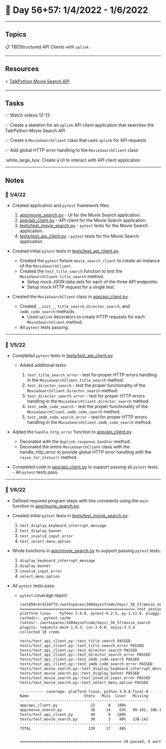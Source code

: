 # :calendar: Day 56+57: 1/4/2022 - 1/6/2022

---

## Topics

:clipboard: TBDStructured API Clients with `uplink`

---

## Resources

:star: [TalkPython Movie Search API](https://movieservice.talkpython.fm)

---

## Tasks

:white_check_mark: Watch videos 12-13

:white_check_mark: Create a skeleton for an `uplink` API client application that searches the TalkPython Movie Search API

:white_check_mark: Create a `MovieSearchClient` class that uses `uplink` for API requests

:white_check_mark: Add global HTTP error handling to the `MovieSearchClient` class

:white_large_box: Create a UI to interact with API client application

---

## Notes

### :notebook: 1/4/22

- Created application and `pytest` framework files:

    1. [app/movie_search.py](app/movie_search.py) - UI for the Movie Search application.
    2. [app/api_client.py](app/api_client.py) - API client for the Movie Search application.
    3. [tests/test_movie_search.py](tests/test_movie_search.py) - `pytest` tests for the Movie Search application.
    4. [tests/test_api_client.py](tests/test_api_client.py) - `pytest` tests for the Movie Search application.

- Created initial `pytest` tests in [tests/test_api_client.py](tests/test_api_client.py).
    - Created the `pytest` fixture `movie_search_client` to create an instance of the `MovieSearchClient`.
    - Created the `test_title_search` function to test the `MovieSearchClient.title_search` method.
        - Setup mock JSON data sets for each of the three API endpoints.
        - Setup mock HTTP request for a single test.
- Created the `MovieSearchClient` class in [app/api_client.py](app/api_client.py).
    - Created `__init__`, `title_search`, `director_search`, and `imdb_code_search` methods.
        - Used `uplink` decorators to create HTTP requests for each `MovieSearchClient` method.
    - All `pytest` tests passing.

---

### :notebook: 1/5/22

- Completed `pytest` tests in [tests/test_api_client.py](tests/test_api_client.py).
    - Added additional tests:

        1. `test_title_search_error` - test for proper HTTP errors handling in the `MovieSearchClient.title_search` method.
        2. `test_director_search` - test the proper functionality of the `MovieSearchClient.director_search` method.
        3. `test_director_search_error` - test for proper HTTP errors handling in the `MovieSearchClient.director_search` method.
        4. `test_imdb_code_search` - test the proper functionality of the `MovieSearchClient.imdb_code_search` method.
        5. `test_imdb_code_search_error` - test for proper HTTP errors handling in the `MovieSearchClient.imdb_code_search` method.

- Added the `handle_http_error` function to [app/api_client.py](app/api_client.py).
    - Decorated with the `@uplink.response_handler` method.
    - Decorated the entire `MovieSearchClient` class with the handle_http_error to provide global HTTP error handling with the `raise_for_status()` method.

- Completed code in [app/api_client.py](app/api_client.py) to support passing all `pytest` tests.
        - All `pytest` tests pass.

---

### :notebook: 1/6/22

- Defined required program steps with line comments using the `main` function in [app/movie_search.py](app/movie_search.py).
- Created initial `pytest` tests in [tests/test_movie_search.py](tests/test_movie_search.py):

    1. `test_display_keyboard_interrupt_message`
    2. `test_display_banner`
    3. `test_invalid_input_error`
    4. `test_select_menu_option`

- Wrote functions in [app/movie_search.py](app/movie_search.py) to support passing `pytest` tests:

    1. `display_keyboard_interrupt_message`
    2. `display_banner`
    3. `invalid_input_error`
    4. `select_menu_option`

- All `pytest` tests pass.
    - `pytest` coverage report

        ```bash
        root@50c4c4310ffd:/workspaces/100daysofcode/days/_56_57/movie_search# pytest --disable-warnings -v --cov-report=term-missing --cov='.'
        ==================================================== test session starts ====================================================
        platform linux -- Python 3.9.8, pytest-6.2.5, py-1.11.0, pluggy-1.0.0 -- /usr/local/bin/python
        cachedir: .pytest_cache
        rootdir: /workspaces/100daysofcode/days/_56_57/movie_search
        plugins: requests-mock-1.9.3, cov-3.0.0, anyio-3.3.4
        collected 10 items                                                                                                          

        tests/test_api_client.py::test_title_search PASSED                                                                    [ 10%]
        tests/test_api_client.py::test_title_search_error PASSED                                                              [ 20%]
        tests/test_api_client.py::test_director_search PASSED                                                                 [ 30%]
        tests/test_api_client.py::test_director_search_error PASSED                                                           [ 40%]
        tests/test_api_client.py::test_imdb_code_search PASSED                                                                [ 50%]
        tests/test_api_client.py::test_imdb_code_search_error PASSED                                                          [ 60%]
        tests/test_movie_search.py::test_display_keyboard_interrupt_message PASSED                                            [ 70%]
        tests/test_movie_search.py::test_display_banner PASSED                                                                [ 80%]
        tests/test_movie_search.py::test_invalid_input_error PASSED                                                           [ 90%]
        tests/test_movie_search.py::test_select_menu_option PASSED                                                            [100%]

        ----------- coverage: platform linux, python 3.9.8-final-0 -----------
        Name                         Stmts   Miss  Cover   Missing
        ----------------------------------------------------------
        app/api_client.py               22      0   100%
        app/movie_search.py             38     14    63%   99-101, 106-107, 125-139, 143
        tests/test_api_client.py        49      0   100%
        tests/test_movie_search.py      30      3    90%   138-142
        ----------------------------------------------------------
        TOTAL                          139     17    88%


        ============================================== 10 passed, 6 warnings in 0.67s ===============================================
        ```
